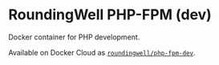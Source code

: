 # RoundingWell PHP-FPM (dev)

Docker container for PHP development.

Available on Docker Cloud as [`roundingwell/php-fpm-dev`][1].

[1]: https://hub.docker.com/r/roundingwell/php-fpm-dev

